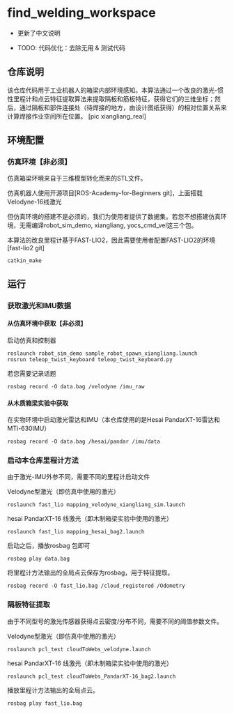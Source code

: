 # find_welding_workspace
- 更新了中文说明

- TODO: 代码优化：去除无用 & 测试代码

## 仓库说明
该仓库代码用于工业机器人的箱梁内部环境感知。本算法通过一个改良的激光-惯性里程计和点云特征提取算法来提取隔板和筋板特征，获得它们的三维坐标；然后，通过隔板和部件连接处（待焊接的地方，由设计图纸获得）的相对位置关系来计算焊接作业空间所在位置。
[pic xiangliang_real]

## 环境配置

### 仿真环境【非必须】
仿真箱梁环境来自于三维模型转化而来的STL文件。

仿真机器人使用开源项目[ROS-Academy-for-Beginners git]，上面搭载Velodyne-16线激光

但仿真环境的搭建不是必须的，我们为使用者提供了数据集。若您不想搭建仿真环境，无需编译robot_sim_demo, xiangliang, yocs_cmd_vel这三个包。

本算法的改良里程计基于FAST-LIO2，因此需要使用者配置FAST-LIO2的环境
[fast-lio2 git]


```
catkin_make
```

## 运行

### 获取激光和IMU数据

#### 从仿真环境中获取【非必须】
启动仿真和控制器

```
roslaunch robot_sim_demo sample_robot_spawn_xiangliang.launch 
rosrun teleop_twist_keyboard teleop_twist_keyboard.py 
```

若您需要记录话题

```
rosbag record -O data.bag /velodyne /imu_raw
```

#### 从木质箱梁实验中获取
在实物环境中启动激光雷达和IMU（本仓库使用的是Hesai PandarXT-16雷达和MTi-630IMU）

```
rosbag record -O data.bag /hesai/pandar /imu/data
```

### 启动本仓库里程计方法
由于激光-IMU外参不同，需要不同的里程计启动文件

Velodyne型激光（即仿真中使用的激光）
```
roslaunch fast_lio mapping_velodyne_xiangliang_sim.launch 
```

hesai PandarXT-16 线激光（即木制箱梁实验中使用的激光）
```
roslaunch fast_lio mapping_hesai_bag2.launch 
```

启动之后，播放rosbag 包即可

```
rosbag play data.bag
```

将里程计方法输出的全局点云保存为rosbag，用于特征提取。

```
rosbag record -O fast_lio.bag /cloud_registered /Odometry
```

### 隔板特征提取
由于不同型号的激光传感器获得点云密度/分布不同，需要不同的阈值参数文件。

Velodyne型激光（即仿真中使用的激光）
```
roslaunch pcl_test cloudToWebs_velodyne.launch 
```

hesai PandarXT-16 线激光（即木制箱梁实验中使用的激光）
```
roslaunch pcl_test cloudToWebs_PandarXT-16_bag2.launch
```

播放里程计方法输出的全局点云。

```
rosbag play fast_lio.bag
```
